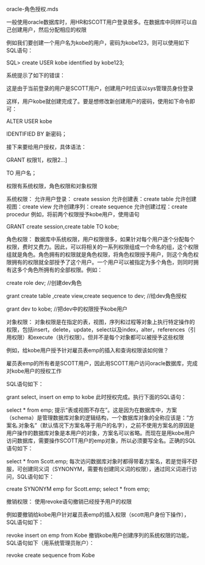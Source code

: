 oracle-角色授权.mds

一般使用oracle数据库时，用HR和SCOTT用户登录居多。在数据库中同样可以自己创建用户，然后分配相应的权限

例如我们要创建一个用户名为kobe的用户，密码为kobe123，则可以使用如下SQL语句：

SQL> create USER kobe identified by kobe123;

系统提示了如下的错误：

这是由于当前登录的用户是SCOTT用户，创建用户时应该以sys管理员身份登录

这样，用户kobe就创建完成了。要是想修改新创建用户的密码，使用如下命令即可：

ALTER USER kobe

IDENTIFIED BY 新密码；

 

接下来要给用户授权，具体语法：

GRANT 权限1[，权限2...]

TO 用户名；

权限有系统权限，角色权限和对象权限

系统权限：
允许用户登录： create session
允许创建表：create table
允许创建视图：create view
允许创建序列：create sequence
允许创建过程：create procedur
例如，将前两个权限授予kobe用户，使用语句

GRANT create session,create table TO kobe;

 

角色权限：
数据库中系统权限，用户权限很多，如果针对每个用户逐个分配每个权限，费时又费力。因此，可以将相关的一系列权限组成一个命名的组，这个权限组就是角色。角色拥有的权限就是角色权限，将角色权限授予用户，则这个角色权限拥有的权限就全部授予了这个用户。一个用户可以被指定为多个角色，则同时拥有这多个角色所拥有的全部权限。例如：

create role dev;           //创建dev角色

grant create table ,create view,create sequence to dev;     //给dev角色授权

grant dev to kobe;              //把dev中的权限授予kobe用户

对象权限：
对象权限是在指定的表，视图，序列和过程等对象上执行特定操作的权限，包括insert，delete，update，select以及index，alter，references（引用权限）和execute（执行权限）。但并不是每个对象都可以被授予这些权限

例如，给kobe用户授予针对雇员表emp的插入和查询权限该如何做？

雇员表emp的所有者是SCOTT用户，因此用SCOTT用户访问oracle数据库，完成对kobe用户的授权工作

SQL语句如下：

grant select, insert
on emp
to kobe
此时授权完成。执行下面的SQL语句：

select * from emp;
提示“表或视图不存在”。这是因为在数据库中，方案（schema）是管理数据库对象的逻辑结构，一个数据库对象的全称应该是：“方案名.对象名”（默认情况下方案名等于用户的名字），之前不使用方案名的原因是用户操作的数据库对象是本用户的对象，方案名可以省略。而现在是用kobe用户访问数据库，需要操作SCOTT用户的emp对象，所以必须要写全名。正确的SQL语句如下：

select * from Scott.emp;
每次访问数据库对象时都得带着方案名，若是觉得不舒服，可创建同义词（SYNONYM，需要有创建同义词的权限），通过同义词进行访问，SQL语句如下：

create SYNONYM emp for Scott.emp;
select * from emp;
 

撤销权限：
使用revoke语句撤销已经授予用户的权限

例如要撤销给kobe用户针对雇员表emp的插入权限（scott用户身份下操作），SQL语句如下：

revoke insert
on emp
from Kobe
撤销kobe用户创建序列的系统权限的功能，SQL语句如下（用系统管理员账户）：

revoke create sequence
from Kobe
 